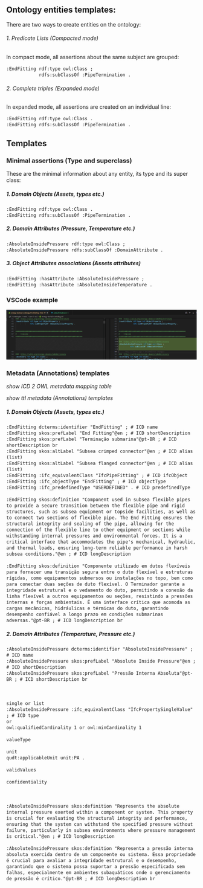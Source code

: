 ## Ontology entities templates:

There are two ways to create entities on the ontology:
###### 1. Predicate Lists (Compacted mode)
In compact mode, all assertions about the same subject are grouped:
```turtle
:EndFitting rdf:type owl:Class ;
            rdfs:subClassOf :PipeTermination .
```

###### 2. Complete triples (Expanded mode)
In expanded mode, all assertions are created on an individual line:
```turtle
:EndFitting rdf:type owl:Class .
:EndFitting rdfs:subClassOf :PipeTermination .
```

## Templates

### Minimal assertions (Type and superclass)
These are the minimal information about any entity, its type and its super class:

##### 1. Domain Objects (Assets, types etc.)
```turtle
:EndFitting rdf:type owl:Class .
:EndFitting rdfs:subClassOf :PipeTermination .
```

##### 2. Domain Attributes (Pressure, Temperature etc.)
```turtle
:AbsoluteInsidePressure rdf:type owl:Class ;
:AbsoluteInsidePressure rdfs:subClassOf :DomainAttribute .
```

##### 3. Object Attributes associations (Assets attributes)
```turtle
:EndFitting :hasAttribute :AbsoluteInsidePressure ;
:EndFitting :hasAttribute :AbsoluteInsideTemperature .
```

### VSCode example
![VSCode example](add_attribute.png)

### Metadata (Annotations) templates
_show ICD 2 OWL metadata mapping table_

_show ttl metadata (Annotations) templates_
##### 1. Domain Objects (Assets, types etc.)
```turtle
:EndFitting dcterms:identifier "EndFitting" ; # ICD name
:EndFitting skos:prefLabel "End Fitting"@en ; # ICD shortDescription
:EndFitting skos:prefLabel "Terminação submarina"@pt-BR ; # ICD shortDescription br
:EndFitting skos:altLabel "Subsea crimped connector"@en ; # ICD alias (list)
:EndFitting skos:altLabel "Subsea flanged connector"@en ; # ICD alias (list)
:EndFitting :ifc_equivalentClass "IfcPipeFitting" ; # ICD ifcObject
:EndFitting :ifc_objectType "EndFitting" ; # ICD objectType
:EndFitting :ifc_predefinedType "USERDEFINED" . # ICD predefinedType

:EndFitting skos:definition "Component used in subsea flexible pipes to provide a secure transition between the flexible pipe and rigid structures, such as subsea equipment or topside facilities, as well as to connect two sections of flexible pipe. The End Fitting ensures the structural integrity and sealing of the pipe, allowing for the connection of the flexible line to other equipment or sections while withstanding internal pressures and environmental forces. It is a critical interface that accommodates the pipe's mechanical, hydraulic, and thermal loads, ensuring long-term reliable performance in harsh subsea conditions."@en ; # ICD longDescription

:EndFitting skos:definition "Componente utilizado em dutos flexíveis para fornecer uma transição segura entre o duto flexível e estruturas rígidas, como equipamentos submersos ou instalações no topo, bem como para conectar duas seções de duto flexível. O Terminador garante a integridade estrutural e o vedamento do duto, permitindo a conexão da linha flexível a outros equipamentos ou seções, resistindo a pressões internas e forças ambientais. É uma interface crítica que acomoda as cargas mecânicas, hidráulicas e térmicas do duto, garantindo desempenho confiável a longo prazo em condições submarinas adversas."@pt-BR ; # ICD longDescription br
```

##### 2. Domain Attributes (Temperature, Pressure etc.)
```turtle
:AbsoluteInsidePressure dcterms:identifier "AbsoluteInsidePressure" ; # ICD name
:AbsoluteInsidePressure skos:prefLabel "Absolute Inside Pressure"@en ; # ICD shortDescription
:AbsoluteInsidePressure skos:prefLabel "Pressão Interna Absoluta"@pt-BR ; # ICD shortDescription br



single or list
:AbsoluteInsidePressure :ifc_equivalentClass "IfcPropertySingleValue" ; # ICD type
or
owl:qualifiedCardinality 1 or owl:minCardinality 1

valueType

unit
qudt:applicableUnit unit:PA .

validValues

confidentiality



:AbsoluteInsidePressure skos:definition "Represents the absolute internal pressure exerted within a component or system. This property is crucial for evaluating the structural integrity and performance, ensuring that the system can withstand the specified pressure without failure, particularly in subsea environments where pressure management is critical."@en ; # ICD longDescription

:AbsoluteInsidePressure skos:definition "Representa a pressão interna absoluta exercida dentro de um componente ou sistema. Essa propriedade é crucial para avaliar a integridade estrutural e o desempenho, garantindo que o sistema possa suportar a pressão especificada sem falhas, especialmente em ambientes subaquáticos onde o gerenciamento de pressão é crítico."@pt-BR ; # ICD longDescription br
```